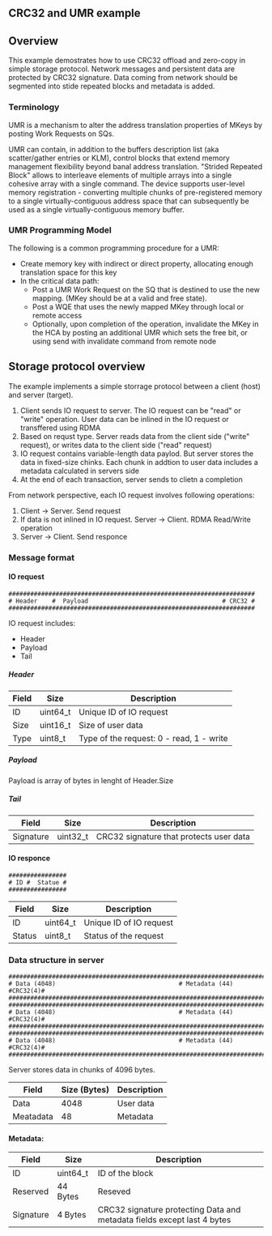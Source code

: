 CRC32 and UMR example
---------------------

## Overview

This example demostrates how to use CRC32 offload and zero-copy in simple storage protocol. Network messages and persistent data are protected by CRC32 signature. Data coming from network should be segmented into stide repeated blocks and metadata is added. 

### Terminology

UMR is a mechanism to alter the address translation properties of MKeys by posting Work Requests on SQs.

UMR can contain, in addition to the buffers description list (aka scatter/gather entries
or KLM), control blocks that extend memory management flexibility beyond banal address translation. "Strided Repeated Block"  allows to interleave elements of multiple arrays into a single cohesive array with a single command. The device supports user-level memory registration - converting multiple chunks of pre-registered memory to a single virtually-contiguous address space that can subsequently be used as a single virtually-contiguous memory buffer.

### UMR Programming Model

The following is a common programming procedure for a UMR:

- Create memory key with indirect or direct property, allocating enough translation space for this key
- In the critical data path:
  - Post a UMR Work Request on the SQ that is destined to use the new mapping. (MKey should be at a valid and free state).
  - Post a WQE that uses the newly mapped MKey through local or remote access
  - Optionally, upon completion of the operation, invalidate the MKey in the HCA by posting an additional UMR which sets the free bit, or using send with invalidate command from remote node
   
## Storage protocol overview

The example implements a simple storrage protocol between a client (host) and server (target). 

1. Client sends IO request to server. The IO request can be "read" or "write" operation. User data can be inlined in the IO request or transffered using RDMA
2. Based on requst type. Server reads data from the client side ("write" request), or writes data to the client side ("read" request)
3. IO request contains variable-length data paylod. But server stores the data in fixed-size chinks. Each chunk in addtion to user data includes a metadata calculated in servers side
4. At the end of each transaction, server sends to clietn a completion

From network perspective, each IO request involves following operations:

1. Client -> Server. Send request
2. If data is not inlined in IO request. Server -> Client.  RDMA Read/Write operation
3. Server -> Client. Send responce

### Message format

#### IO request

```
####################################################################
# Header    #  Payload                                     # CRC32 #
####################################################################
```

IO request includes:
- Header
- Payload
- Tail

##### Header

Field | Size     | Description 
------| ---------|-------------
ID    | uint64_t | Unique ID of IO request
Size  | uint16_t | Size of user data
Type  | uint8_t  | Type of the request: 0 - read, 1 - write

##### Payload

Payload is array of bytes in lenght of Header.Size

##### Tail

Field      | Size     | Description 
-----------| ---------|-------------
Signature  | uint32_t | CRC32 signature that protects user data

#### IO responce

```
################
# ID #  Statue #
################
```

Field   | Size     | Description 
--------| ---------|-------------
ID      | uint64_t | Unique ID of IO request
Status  | uint8_t  | Status of the request

### Data structure in server

```
#########################################################################
# Data (4048)                                  # Metadata (44) #CRC32(4)#
#########################################################################
#########################################################################
# Data (4048)                                  # Metadata (44) #CRC32(4)#
#########################################################################
#########################################################################
# Data (4048)                                  # Metadata (44) #CRC32(4)#
#########################################################################
```

Server stores data in chunks of 4096 bytes.

Field      | Size (Bytes)    | Description 
-----------| ----------------|-------------
Data       | 4048            | User data
Meatadata  | 48              | Metadata

#### Metadata:

Field      | Size         | Description 
-----------| -------------|-------------
ID         | uint64_t     | ID of the block
Reserved   | 44 Bytes     | Reseved
Signature  | 4 Bytes      | CRC32 signature protecting Data and metadata fields except last 4 bytes

